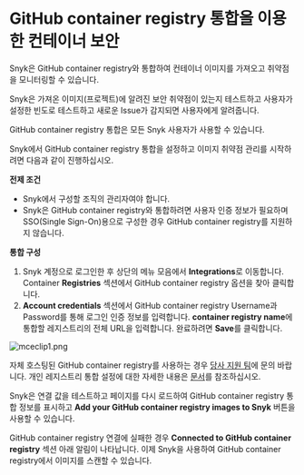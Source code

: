 # GitHub container registry 통합을 이용한 컨테이너 보안

Snyk은 GitHub container registry와 통합하여 컨테이너 이미지를 가져오고 취약점을 모니터링할 수 있습니다.

Snyk은 가져온 이미지(프로젝트)에 알려진 보안 취약점이 있는지 테스트하고 사용자가 설정한 빈도로 테스트하고 새로운 Issue가 감지되면 사용자에게 알려줍니다.

GitHub container registry 통합은 모든 Snyk 사용자가 사용할 수 있습니다.

Snyk에서 GitHub container registry 통합을 설정하고 이미지 취약점 관리를 시작하려면 다음과 같이 진행하십시오.

**전제 조건**

* Snyk에서 구성할 조직의 관리자여야 합니다.
* Snyk은 GitHub container registry와 통합하려면 사용자 인증 정보가 필요하며 SSO(Single Sign-On)용으로 구성한 경우 GitHub container registry를 지원하지 않습니다.

**통합 구성**

1. Snyk 계정으로 로그인한 후 상단의 메뉴 모음에서 **Integrations**로 이동합니다. Container **Registries** 섹션에서 GitHub container registry 옵션을 찾아 클릭합니다.
2. **Account credentials** 섹션에서 GitHub container registry Username과 Password를 통해 로그인 인증 정보를 입력합니다. **container registry name**에 통합할 레지스트리의 전체 URL을 입력합니다. 완료하려면 **Save**를 클릭합니다.

![mceclip1.png](../../../../.gitbook/assets/mceclip1-4-.png)

자체 호스팅된 GitHub container registry를 사용하는 경우 [당사 지원 팀](https://support.snyk.io/hc/en-us/requests/new)에 문의 바랍니다. 개인 레지스트리 통합 설정에 대한 자세한 내용은 [문서](../../integrate-self-hosted-container-registries/snyk-integration-to-self-hosted-container-registries.md)를 참조하십시오.

Snyk은 연결 값을 테스트하고 페이지를 다시 로드하여 GitHub container registry 통합 정보를 표시하고 **Add your GitHub container registry images to Snyk** 버튼을 사용할 수 있습니다.

GitHub container registry 연결에 실패한 경우 **Connected to GitHub container registry** 섹션 아래 알림이 나타납니다. 이제 Snyk을 사용하여 GitHub container registry에서 이미지를 스캔할 수 있습니다.
